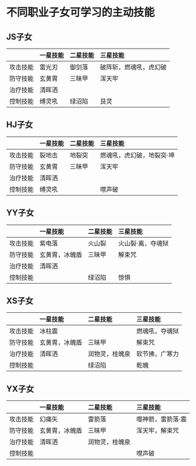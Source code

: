 # 不同职业子女可学习的主动技能

## JS子女

|  | 一星技能 | 二星技能 | 三星技能 |
| :---- | :---- | :---- | :---- |
| 攻击技能 | 雷光刃 | 御剑落 | 破阵斩，燃魂吼，虎幻破 |
| 防守技能 | 玄黄胄 | 三昧甲 | 浑天牢 |
| 治疗技能 | 清晖洒 |  |  |
| 控制技能 | 缚灵吼 | 绿沼陷 | 艮灵 |

## HJ子女

|  | 一星技能 | 二星技能 | 三星技能 |
| :---- | :---- | :---- | :---- |
| 攻击技能 | 裂地击 | 地裂突 | 燃魂吼，虎幻破，地裂突·坤 |
| 防守技能 | 玄黄胄 | 三昧甲 | 浑天牢 |
| 治疗技能 | 清晖洒 |  |  |
| 控制技能 | 缚灵吼 |  | 噤声破 |

## YY子女

|  | 一星技能 | 二星技能 | 三星技能 |
| :---- | :---- | :---- | :---- |
| 攻击技能 | 紫电落 | 火山裂 | 火山裂·离，夺魂狱 |
| 防守技能 | 玄黄胄，冰魄盾 | 三昧甲 | 解束咒 |
| 治疗技能 | 清晖洒 |  |  |
| 控制技能 |  | 绿沼陷 | 惊惧 |

## XS子女

|  | 一星技能 | 二星技能 | 三星技能 |
| :---- | :---- | :---- | :---- |
| 攻击技能 | 冰柱震 |  | 燃魂吼，夺魂狱 |
| 防守技能 | 玄黄胄，冰魄盾 | 三昧甲 | 解束咒 |
| 治疗技能 | 清晖洒 | 润物灵，桂魄泉 | 软节拂，广寒力 |
| 控制技能 |  | 绿沼陷 | 乾魄 |

## YX子女

|  | 一星技能 | 二星技能 | 三星技能 |
| :---- | :---- | :---- | :---- |
| 攻击技能 | 幻痛矢 | 雷箭落 | 噬神箭，雷箭落·震 |
| 防守技能 | 玄黄胄，冰魄盾 | 三昧甲 | 浑天牢，解束咒 |
| 治疗技能 | 清晖洒 | 润物灵，桂魄泉 |  |
| 控制技能 |  |  | 噤声破 |
